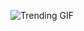 
<!-- GIF_SECTION -->
![Trending GIF](https://media0.giphy.com/media/v1.Y2lkPThiYjIxNzcyeGZjd3dwYmNjOTAyam90MHJtb255YzJqOXpqcGkzYm5vMHZvdDF5biZlcD12MV9naWZzX3NlYXJjaCZjdD1n/l46Cwg6ypqAgfseIg/giphy.gif)
<!-- END_GIF_SECTION -->
